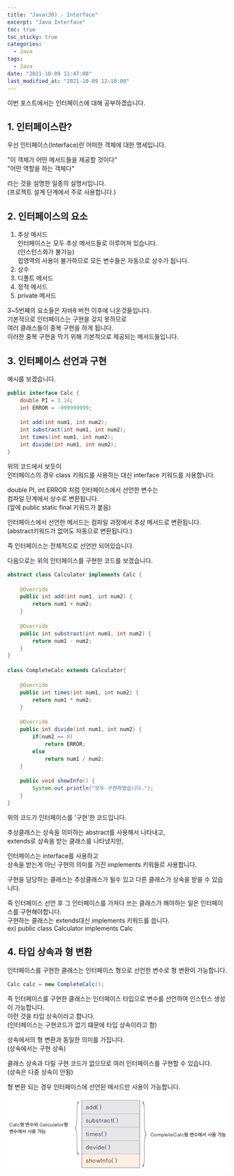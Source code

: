 ```yaml
---
title: "Java(30) - Interface"
excerpt: "Java Interface"
toc: true
toc_sticky: true
categories:
  - Java
tags:
  - Java
date: "2021-10-09 11:47:00"
last_modified_at: "2021-10-09 12:10:00"
---
```


이번 포스트에서는 인터페이스에 대해 공부하겠습니다.<br/>

## 1. 인터페이스란?

우선 인터페이스(Interface)란 어떠한 객체에 대한 명세입니다.<br/>

"이 객체가 어떤 메서드들을 제공할 것이다"<br/>
"어떤 역할을 하는 객체다"<br/>

라는 것을 설명한 일종의 설명서입니다.<br/>
(프로젝트 설계 단계에서 주로 사용합니다.)<br/>

## 2. 인터페이스의 요소

1. 추상 메서드<br/>
   인터페이스는 모두 추상 메서드들로 이루어져 있습니다.<br/>
   (인스턴스화가 불가능)<br/>
   힙영역의 사용이 불가하므로 모든 변수들은 자동으로 상수가 됩니다.<br/>
2. 상수
3. 디폴트 메서드
4. 정적 메서드
5. private 메서드

3~5번째의 요소들은 자바8 버전 이후에 나온것들입니다.<br/>
기본적으로 인터페이스는 구현을 갖지 못하므로<br/>
여러 클래스들이 중복 구현을 하게 됩니다.<br/>
이러한 중복 구현을 막기 위해 기본적으로 제공되는 메서드들입니다.<br/>

## 3. 인터페이스 선언과 구현

예시를 보겠습니다.<br/>

```java
public interface Calc {
	double PI = 3.14;
	int ERROR = -999999999;

	int add(int num1, int num2);
	int substract(int num1, int num2);
	int times(int num1, int num2);
	int divide(int num1, int num2);
}
```

위의 코드에서 보듯이<br/>
인터페이스의 경우 class 키워드를 사용하는 대신 interface 키워드를 사용합니다.<br/>

double PI, int ERROR 처럼 인터페이스에서 선언한 변수는<br/>
컴파일 단계에서 상수로 변환됩니다.<br/>
(앞에 public static final 키워드가 붙음)<br/>

인터페이스에서 선언한 메서드는 컴파일 과정에서 추상 메서드로 변환됩니다.<br/>
(abstract키워드가 없어도 자동으로 변환됩니다.)<br/>

즉 인터페이스는 전체적으로 선언만 되어있습니다.<br/>

다음으로는 위의 인터페이스를 구현한 코드를 보겠습니다.<br/>

```java
abstract class Calculator implements Calc {

	@Override
	public int add(int num1, int num2) {
		return num1 + num2;
	}

	@Override
	public int substract(int num1, int num2) {
		return num1 - num2;
	}
}

class CompleteCalc extends Calculator{

	@Override
	public int times(int num1, int num2) {
		return num1 * num2;
	}

	@Override
	public int divide(int num1, int num2) {
		if(num2 == 0)
			return ERROR;
		else
			return num1 / num2;
	}

	public void showInfo() {
		System.out.println("모두 구현하였습니다.");
	}
}
```

위의 코드가 인터페이스를 '구현'한 코드입니다.<br/>

추상클래스는 상속을 의미하는 abstract를 사용해서 나타내고,<br/>
extends로 상속을 받는 클래스를 나타냈지만,<br/>

인터페이스는 interface를 사용하고<br/>
상속을 받는게 아닌 구현의 의미를 가진 implements 키워들르 사용합니다.<br/>

구현을 담당하는 클래스는 추상클래스가 될수 있고 다른 클래스가 상속을 받을 수 있습니다.<br/>

즉 인터페이스 선언 후 그 인터페이스를 가져다 쓰는 클래스가 해야하는 일은 인터페이스를 구현해야합니다.<br/>
구현하는 클래스는 extends대신 implements 키워드를 씁니다.<br/>
ex) public class Calculator implements Calc

## 4. 타입 상속과 형 변환

인터페이스를 구현한 클래스는 인터페이스 형으로 선언한 변수로 형 변환이 가능합니다.<br/>

```java
Calc calc = new CompleteCalc();
```

즉 인터페이스를 구현한 클래스는 인터페이스 타입으로 변수를 선언하여 인스턴스 생성이 가능합니다.<br/>
이런 것을 타입 상속이라고 합니다.<br/>
(인터페이스는 구현코드가 없기 떄문에 타입 상속이라고 함)<br/>

상속에서의 형 변환과 동일한 의미를 가집니다.<br/>
(상속에서는 구현 상속)<br/>

클래스 상속과 다릴 구현 코드가 없으므로 여러 인터페이스를 구현할 수 있습니다.<br/>
(상속은 다중 상속이 안됨)<br/>

형 변환 되는 경우 인터페이스에 선언된 메서드만 사용이 가능합니다.<br/>

![타입 상속](/images/interface1.png)
